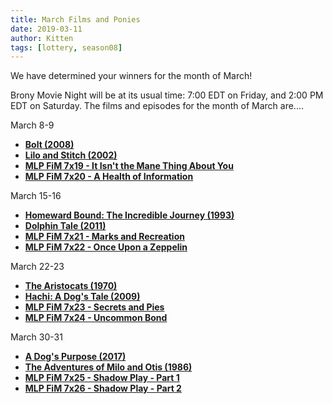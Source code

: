```yaml
---
title: March Films and Ponies
date: 2019-03-11
author: Kitten
tags: [lottery, season08]
---
```


We have determined your winners for the month of March!

Brony Movie Night will be at its usual time: 7:00 EDT on Friday, and 2:00 PM EDT on Saturday.  The films and episodes for the month of March are....

March 8-9
-	**[Bolt (2008)][m1]**
-	**[Lilo and Stitch (2002)][m2]**
-	**[MLP FiM 7x19 - It Isn't the Mane Thing About You][p1]**
-	**[MLP FiM 7x20 - A Health of Information][p2]**

March 15-16
-	**[Homeward Bound: The Incredible Journey (1993)][m3]**
-	**[Dolphin Tale (2011)][m4]**
-	**[MLP FiM 7x21 - Marks and Recreation][p3]**
-	**[MLP FiM 7x22 - Once Upon a Zeppelin][p4]**

March 22-23
-	**[The Aristocats (1970)][m5]**
-	**[Hachi: A Dog's Tale (2009)][m6]**
-	**[MLP FiM 7x23 - Secrets and Pies][p5]**
-	**[MLP FiM 7x24 - Uncommon Bond][p6]**

March 30-31
-	**[A Dog's Purpose (2017)][m7]**
-	**[The Adventures of Milo and Otis (1986)][m8]**
-	**[MLP FiM 7x25 - Shadow Play - Part 1][p5]**
-	**[MLP FiM 7x26 - Shadow Play - Part 2][p6]**


[m1]: https://www.imdb.com/title/tt0397892/
[m2]: https://www.imdb.com/title/tt0275847/
[m3]: https://www.imdb.com/title/tt0107131/
[m4]: https://www.imdb.com/title/tt1564349/
[m5]: https://www.imdb.com/title/tt0065421/
[m6]: https://www.imdb.com/title/tt1028532/
[m7]: https://www.imdb.com/title/tt1753383/
[m8]: https://www.imdb.com/title/tt0097050/
[p1]: https://www.imdb.com/title/tt6574082/
[p2]: https://www.imdb.com/title/tt6574080/
[p3]: https://www.imdb.com/title/tt6574090/
[p4]: https://www.imdb.com/title/tt6574086/
[p5]: https://www.imdb.com/title/tt6574088/
[p6]: https://www.imdb.com/title/tt6574092/
[p7]: https://www.imdb.com/title/tt6574094/
[p8]: https://www.imdb.com/title/tt6574096/
